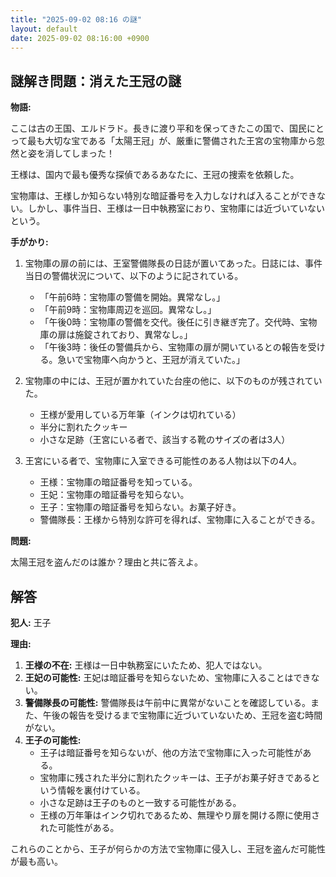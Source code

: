 ```yaml
---
title: "2025-09-02 08:16 の謎"
layout: default
date: 2025-09-02 08:16:00 +0900
---
```

## 謎解き問題：消えた王冠の謎

**物語:**

ここは古の王国、エルドラド。長きに渡り平和を保ってきたこの国で、国民にとって最も大切な宝である「太陽王冠」が、厳重に警備された王宮の宝物庫から忽然と姿を消してしまった！

王様は、国内で最も優秀な探偵であるあなたに、王冠の捜索を依頼した。

宝物庫は、王様しか知らない特別な暗証番号を入力しなければ入ることができない。しかし、事件当日、王様は一日中執務室におり、宝物庫には近づいていないという。

**手がかり:**

1.  宝物庫の扉の前には、王室警備隊長の日誌が置いてあった。日誌には、事件当日の警備状況について、以下のように記されている。

    *   「午前6時：宝物庫の警備を開始。異常なし。」
    *   「午前9時：宝物庫周辺を巡回。異常なし。」
    *   「午後0時：宝物庫の警備を交代。後任に引き継ぎ完了。交代時、宝物庫の扉は施錠されており、異常なし。」
    *   「午後3時：後任の警備兵から、宝物庫の扉が開いているとの報告を受ける。急いで宝物庫へ向かうと、王冠が消えていた。」

2.  宝物庫の中には、王冠が置かれていた台座の他に、以下のものが残されていた。

    *   王様が愛用している万年筆（インクは切れている）
    *   半分に割れたクッキー
    *   小さな足跡（王宮にいる者で、該当する靴のサイズの者は3人）

3.  王宮にいる者で、宝物庫に入室できる可能性のある人物は以下の4人。

    *   王様：宝物庫の暗証番号を知っている。
    *   王妃：宝物庫の暗証番号を知らない。
    *   王子：宝物庫の暗証番号を知らない。お菓子好き。
    *   警備隊長：王様から特別な許可を得れば、宝物庫に入ることができる。

**問題:**

太陽王冠を盗んだのは誰か？理由と共に答えよ。

## 解答

**犯人:** 王子

**理由:**

1.  **王様の不在:** 王様は一日中執務室にいたため、犯人ではない。
2.  **王妃の可能性:** 王妃は暗証番号を知らないため、宝物庫に入ることはできない。
3.  **警備隊長の可能性:** 警備隊長は午前中に異常がないことを確認している。また、午後の報告を受けるまで宝物庫に近づいていないため、王冠を盗む時間がない。
4.  **王子の可能性:**
    *   王子は暗証番号を知らないが、他の方法で宝物庫に入った可能性がある。
    *   宝物庫に残された半分に割れたクッキーは、王子がお菓子好きであるという情報を裏付けている。
    *   小さな足跡は王子のものと一致する可能性がある。
    *   王様の万年筆はインク切れであるため、無理やり扉を開ける際に使用された可能性がある。

これらのことから、王子が何らかの方法で宝物庫に侵入し、王冠を盗んだ可能性が最も高い。
